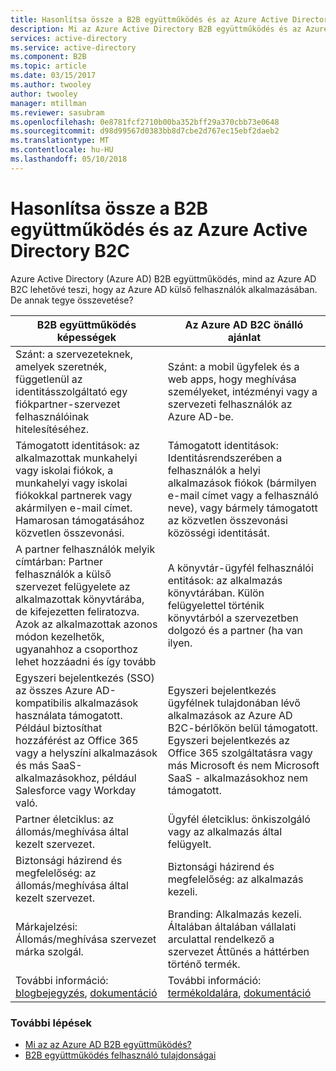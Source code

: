 ```yaml
---
title: Hasonlítsa össze a B2B együttműködés és az Azure Active Directory B2C |} Microsoft Docs
description: Mi az Azure Active Directory B2B együttműködés és az Azure AD B2C közötti különbség?
services: active-directory
ms.service: active-directory
ms.component: B2B
ms.topic: article
ms.date: 03/15/2017
ms.author: twooley
author: twooley
manager: mtillman
ms.reviewer: sasubram
ms.openlocfilehash: 0e8781fcf2710b00ba352bff29a370cbb73e0648
ms.sourcegitcommit: d98d99567d0383bb8d7cbe2d767ec15ebf2daeb2
ms.translationtype: MT
ms.contentlocale: hu-HU
ms.lasthandoff: 05/10/2018
---
```

# <a name="compare-b2b-collaboration-and-b2c-in-azure-active-directory"></a>Hasonlítsa össze a B2B együttműködés és az Azure Active Directory B2C

Azure Active Directory (Azure AD) B2B együttműködés, mind az Azure AD B2C lehetővé teszi, hogy az Azure AD külső felhasználók alkalmazásában. De annak tegye összevetése?


B2B együttműködés képességek |     Az Azure AD B2C önálló ajánlat
-------- | --------
Szánt: a szervezeteknek, amelyek szeretnék, függetlenül az identitásszolgáltató egy fiókpartner-szervezet felhasználóinak hitelesítéséhez. | Szánt: a mobil ügyfelek és a web apps, hogy meghívása személyeket, intézményi vagy a szervezeti felhasználók az Azure AD-be.
Támogatott identitások: az alkalmazottak munkahelyi vagy iskolai fiókok, a munkahelyi vagy iskolai fiókokkal partnerek vagy akármilyen e-mail címet. Hamarosan támogatásához közvetlen összevonási.  | Támogatott identitások: Identitásrendszerében a felhasználók a helyi alkalmazások fiókok (bármilyen e-mail címet vagy a felhasználó neve), vagy bármely támogatott az közvetlen összevonási közösségi identitását.
A partner felhasználók melyik címtárban: Partner felhasználók a külső szervezet felügyelete az alkalmazottak könyvtárába, de kifejezetten feliratozva. Azok az alkalmazottak azonos módon kezelhetők, ugyanahhoz a csoporthoz lehet hozzáadni és így tovább  | A könyvtár-ügyfél felhasználói entitások: az alkalmazás könyvtárában. Külön felügyelettel történik könyvtárból a szervezetben dolgozó és a partner (ha van ilyen.
Egyszeri bejelentkezés (SSO) az összes Azure AD-kompatibilis alkalmazások használata támogatott. Például biztosíthat hozzáférést az Office 365 vagy a helyszíni alkalmazások és más SaaS-alkalmazásokhoz, például Salesforce vagy Workday való.  |  Egyszeri bejelentkezés ügyfélnek tulajdonában lévő alkalmazások az Azure AD B2C-bérlőkön belül támogatott. Egyszeri bejelentkezés az Office 365 szolgáltatásra vagy más Microsoft és nem Microsoft SaaS - alkalmazásokhoz nem támogatott.
Partner életciklus: az állomás/meghívása által kezelt szervezet.  | Ügyfél életciklus: önkiszolgáló vagy az alkalmazás által felügyelt.
Biztonsági házirend és megfelelőség: az állomás/meghívása által kezelt szervezet.  | Biztonsági házirend és megfelelőség: az alkalmazás kezeli.
Márkajelzési: Állomás/meghívása szervezet márka szolgál.  |    Branding: Alkalmazás kezeli. Általában általában vállalati arculattal rendelkező a szervezet Áttűnés a háttérben történő termék.
További információ: [blogbejegyzés](https://blogs.technet.microsoft.com/enterprisemobility/2017/02/01/azure-ad-b2b-new-updates-make-cross-business-collab-easy/), [dokumentáció](https://docs.microsoft.com/azure/active-directory/active-directory-b2b-what-is-azure-ad-b2b)  | További információ: [termékoldalára](https://azure.microsoft.com/services/active-directory-b2c/), [dokumentáció](https://docs.microsoft.com/azure/active-directory-b2c/)


### <a name="next-steps"></a>További lépések

- [Mi az az Azure AD B2B együttműködés?](active-directory-b2b-what-is-azure-ad-b2b.md)
- [B2B együttműködés felhasználó tulajdonságai](active-directory-b2b-user-properties.md)


